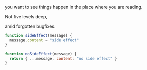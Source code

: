 you want to see things happen in the place where you are reading. 

Not five levels deep,

amid forgotten bugfixes. 

```js
function sideEffect(message) {
  message.content = "side effect"
}

function noSideEffect(message) {
  return { ...message, content: "no side effect" }
}
```
